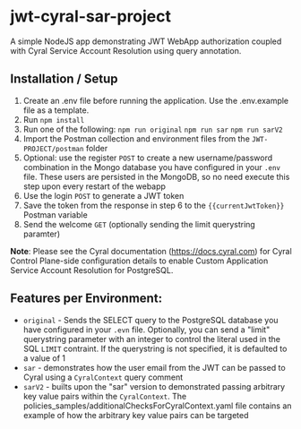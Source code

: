 # jwt-cyral-sar-project
A simple NodeJS app demonstrating JWT WebApp authorization coupled with Cyral Service Account Resolution using query annotation.


## Installation / Setup
1. Create an .env file before running the application.  Use the .env.example file as a template.
2. Run `npm install`
3. Run one of the following:
        `npm run original`
        `npm run sar`
        `npm run sarV2`
4. Import the Postman collection and environment files from the `JWT-PROJECT/postman` folder
5. Optional: use the register `POST` to create a new username/password combination in the Mongo database you have configured in your `.env` file.  These users are persisted in the MongoDB, so no need execute this step upon every restart of the webapp
6. Use the login `POST` to generate a JWT token
7. Save the token from the response in step 6 to the `{{currentJwtToken}}` Postman variable
8. Send the welcome `GET` (optionally sending the limit querystring paramter)

**Note**: Please see the Cyral documentation (https://docs.cyral.com) for Cyral Control Plane-side configuration details to enable Custom Application Service Account Resolution for PostgreSQL.


## Features per Environment:
- `original` - Sends the SELECT query to the PostgreSQL database you have configured in your `.evn` file.  Optionally, you can send a "limit" querystring parameter with an integer to control the literal used in the SQL `LIMIT` contraint.  If the querystring is not specified, it is defaulted to a value of 1
- `sar` - demonstrates how the user email from the JWT can be passed to Cyral using a `CyralContext` query comment
- `sarV2` - builts upon the "sar" version to demonstrated passing arbitrary key value pairs within the `CyralContext`. The policies_samples/additionalChecksForCyralContext.yaml file contains an example of how the arbitrary key value pairs can be targeted